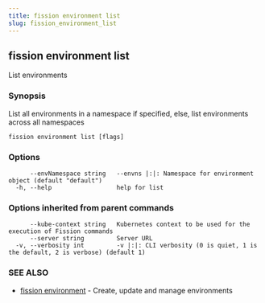 ```yaml
---
title: fission environment list
slug: fission_environment_list
---
```

## fission environment list

List environments

### Synopsis

List all environments in a namespace if specified, else, list environments across all namespaces

```
fission environment list [flags]
```

### Options

```
      --envNamespace string   --envns |:|: Namespace for environment object (default "default")
  -h, --help                  help for list
```

### Options inherited from parent commands

```
      --kube-context string   Kubernetes context to be used for the execution of Fission commands
      --server string         Server URL
  -v, --verbosity int         -v |:|: CLI verbosity (0 is quiet, 1 is the default, 2 is verbose) (default 1)
```

### SEE ALSO

* [fission environment](/docs/fission-cli/fission_environment/)	 - Create, update and manage environments

